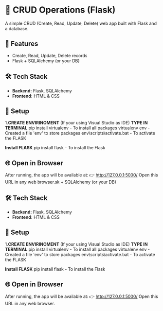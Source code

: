 # 📝 CRUD Operations (Flask)

A simple CRUD (Create, Read, Update, Delete) web app built with Flask and a database.

## 🚀 Features
- Create, Read, Update, Delete records
- Flask + SQLAlchemy (or your DB)

## 🛠 Tech Stack
- **Backend:** Flask, SQLAlchemy
- **Frontend:** HTML & CSS

## 📂 Setup
1.**CREATE ENVIRINOMENT** (If your using Visual Studio as IDE) 
**TYPE IN TERMINAL**
pip install virtualenv     - To install all packages
virtualenv env             - Created a file 'env' to store packages
env\scripts\activate.bat   - To activate the FLASK

**Install FLASK**
pip install flask          - To install the Flask

## 🌐 Open in Browser

After running, the app will be available at:
👉 http://127.0.0.1:5000/
Open this URL in any web browser.sk + SQLAlchemy (or your DB)

## 🛠 Tech Stack
- **Backend:** Flask, SQLAlchemy
- **Frontend:** HTML & CSS

## 📂 Setup
1.**CREATE ENVIRINOMENT** (If your using Visual Studio as IDE) 
**TYPE IN TERMINAL**
pip install virtualenv     - To install all packages
virtualenv env             - Created a file 'env' to store packages
env\scripts\activate.bat   - To activate the FLASK

**Install FLASK**
pip install flask          - To install the Flask

## 🌐 Open in Browser

After running, the app will be available at:
👉 http://127.0.0.1:5000/
Open this URL in any web browser.
